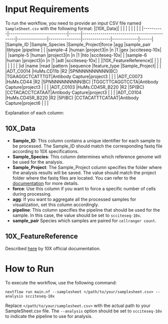 # Input Requirements

To run the workflow, you need to provide an input CSV file named `SampleSheet.csv` with the following format:
|[10X_Data]|                        | |                                        |          |           |         |        | |
|----------|-----------------------------|------|---------------------------------------------|---------------|----------------|--------------|-------------|------|
|Sample_ID |Sample_Species               |Sample_Project|force                                        |agg            |sample_pair     |libtype       |pipeline     |      |
|sample-4  |human                        |project3|n                                            |n              |1               |gex           |scciteseq-10x|      |
|sample-5  |human                        |project3|n                                            |n              |1               |hto           |scciteseq-10x|      |
|sample-6  |human                        |project3|n                                            |n              |1               |adt           |scciteseq-10x|      |
|[10X_FeatureReference]|                             |      |                                             |               |                |              |             |      |
|id        |name                         |read  |pattern                                      |sequence       |feature_type    |Sample_Project|             |      |
|ADT_C0014 |HuMs.CD11b                   |R2    |5PNNNNNNNNNN(BC)                             |TGAAGGCTCATTTGT|Antibody Capture|project3      |             |      |
|ADT_C0073 |HuMs.CD44                    |R2    |5PNNNNNNNNNN(BC)                             |TGGCTTCAGGTCCTA|Antibody Capture|project3      |             |      |
|ADT_C0103 |HuMs.CD45R_B220              |R2    |5P(BC)                                       |CCTACACCTCATAAT|Antibody Capture|project3      |             |      |
|ADT_C0104 |HuMs.CD45R_B220              |R2    |5P(BC)                                       |CCTACATTTCATAAT|Antibody Capture|project6      |             |      |


Explanation of each column:
## 10X_Data
* **Sample_ID**: This column contains a unique identifier for each sample to be processed. The Sample_ID should match the corresponding fastq file according to 10X specifications.
* **Sample_Species**: This column determines which reference genome will be used for the analysis.
* **Sample_Project**: The Sample_Project column specifies the folder where the analysis results will be saved. The value should match the project folder where the fastq files are located. You can refer to the [documentation](/docs/Setup.md) for more details.
* **force**: Use this column if you want to force a specific number of cells during processing.
* **agg**: If you want to aggregate all the processed samples for visualization, set this column accordingly.
* **pipeline**: This column specifies the pipeline that should be used for the sample. In this case, the value should be set to `scciteseq-10x`.
* **sample_pair** Species which samples are paired for `cellranger count`.
## 10X_FeatureReference
Described [here](https://support.10xgenomics.com/single-cell-gene-expression/software/pipelines/latest/using/feature-bc-analysis) by 10X official documentation.

# How to Run

To execute the workflow, use the following command:

```
nextflow run main.nf --samplesheet </path/to/your/samplesheet.csv> --analysis scciteseq-10x
```

Replace `</path/to/your/samplesheet.csv>` with the actual path to your SampleSheet.csv file. The `--analysis` option should be set to `scciteseq-10x` to indicate the pipeline to use for analysis.